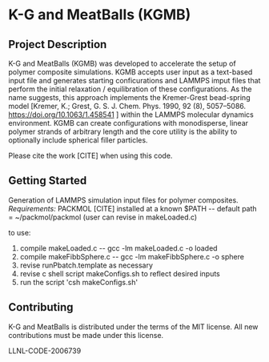 # K-G and MeatBalls (KGMB)

## Project Description

K-G and MeatBalls (KGMB) was developed to accelerate 
the setup of polymer composite simulations. KGMB accepts 
user input as a text-based input file and generates 
starting conficurations and LAMMPS imput files that perform the 
initial relaxation / equilibration of these configurations. 
As the name suggests, this approach implements the Kremer-Grest 
bead-spring model [Kremer, K.; Grest, G. S. J. Chem. Phys. 1990, 92 (8), 5057–5086. https://doi.org/10.1063/1.458541
] within the LAMMPS molecular dynamics environment. 
KGMB can create configurations with monodisperse, linear polymer 
strands of arbitrary length and the core utility is the ability 
to optionally include spherical filler particles. 

Please cite the work [CITE] when using this code.

## Getting Started

Generation of LAMMPS simulation input files for polymer composites.
*Requirements:* PACKMOL [CITE] installed at a known $PATH
-- default path = ~/packmol/packmol (user can revise in makeLoaded.c)

to use:
1) compile makeLoaded.c
-- gcc -lm makeLoaded.c -o loaded
2) compile makeFibbSphere.c
-- gcc -lm makeFibbSphere.c -o sphere
3) revise runPbatch.template as necessary 
4) revise c shell script makeConfigs.sh to reflect desired inputs
5) run the script 'csh makeConfigs.sh'

## Contributing

K-G and MeatBalls is distributed under the terms of the MIT license. 
All new contributions must be made under this license.

LLNL-CODE-2006739

